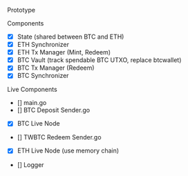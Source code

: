 Prototype

Components

- [x] State (shared between BTC and ETH)
- [x] ETH Synchronizer
- [x] ETH Tx Manager (Mint, Redeem)
- [x] BTC Vault (track spendable BTC UTXO, replace btcwallet)
- [x] BTC Tx Manager (Redeem)
- [x] BTC Synchronizer

Live Components

- [] main.go
- [] BTC Deposit Sender.go
- [x] BTC Live Node
- [] TWBTC Redeem Sender.go
- [x] ETH Live Node (use memory chain)
- [] Logger